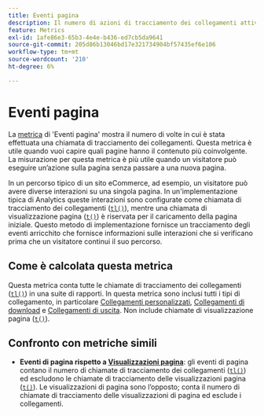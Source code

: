 ```yaml
---
title: Eventi pagina
description: Il numero di azioni di tracciamento dei collegamenti attivate.
feature: Metrics
exl-id: 1afe86e3-65b3-4e4e-b436-ed7cb5da9641
source-git-commit: 205d86b13046bd17e321734904bf57435ef6e106
workflow-type: tm+mt
source-wordcount: '210'
ht-degree: 6%

---
```


# Eventi pagina

La [metrica](overview.md) di &#39;Eventi pagina&#39; mostra il numero di volte in cui è stata effettuata una chiamata di tracciamento dei collegamenti. Questa metrica è utile quando vuoi capire quali pagine hanno il contenuto più coinvolgente. La misurazione per questa metrica è più utile quando un visitatore può eseguire un’azione sulla pagina senza passare a una nuova pagina.

In un percorso tipico di un sito eCommerce, ad esempio, un visitatore può avere diverse interazioni su una singola pagina. In un&#39;implementazione tipica di Analytics queste interazioni sono configurate come chiamata di tracciamento dei collegamenti ([`tl()`](/help/implement/vars/functions/tl-method.md)), mentre una chiamata di visualizzazione pagina ([`t()`](/help/implement/vars/functions/t-method.md)) è riservata per il caricamento della pagina iniziale. Questo metodo di implementazione fornisce un tracciamento degli eventi arricchito che fornisce informazioni sulle interazioni che si verificano prima che un visitatore continui il suo percorso.

## Come è calcolata questa metrica

Questa metrica conta tutte le chiamate di tracciamento dei collegamenti ([`tl()`](/help/implement/vars/functions/tl-method.md)) in una suite di rapporti. In questa metrica sono inclusi tutti i tipi di collegamento, in particolare [Collegamenti personalizzati](../dimensions/custom-link.md), [Collegamenti di download](../dimensions/download-link.md) e [Collegamenti di uscita](../dimensions/exit-link.md). Non include chiamate di visualizzazione pagina ([`t()`](/help/implement/vars/functions/t-method.md)).

## Confronto con metriche simili

* **Eventi di pagina rispetto a [Visualizzazioni pagina](page-views.md)**: gli eventi di pagina contano il numero di chiamate di tracciamento dei collegamenti ([`tl()`](/help/implement/vars/functions/tl-method.md)) ed escludono le chiamate di tracciamento delle visualizzazioni pagina ([`t()`](/help/implement/vars/functions/t-method.md)). Le visualizzazioni di pagina sono l’opposto; conta il numero di chiamate di tracciamento delle visualizzazioni di pagina ed esclude i collegamenti.
